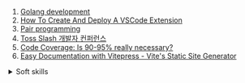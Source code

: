 1. [Golang development](https://youtube.com/playlist?list=PLzUGFf4GhXBL4GHXVcMMvzgtO8-WEJIoY)
1. [How To Create And Deploy A VSCode Extension](https://youtu.be/q5V4T3o3CXE)
1. [Pair programming](https://youtu.be/1Rj_evBuLi4)
1. [Toss Slash 개발자 컨퍼런스 ](https://youtube.com/playlist?list=PL1DJtS1Hv1PiGXmgruP1_gM2TSvQiOsFL)
1. [Code Coverage: Is 90-95% really necessary?](https://youtu.be/kxciS3rni_A)
1. [Easy Documentation with Vitepress - Vite's Static Site Generator](https://youtu.be/jRBQpjmwH1c)

<details>
<summary>Soft skills</summary>

</details>
